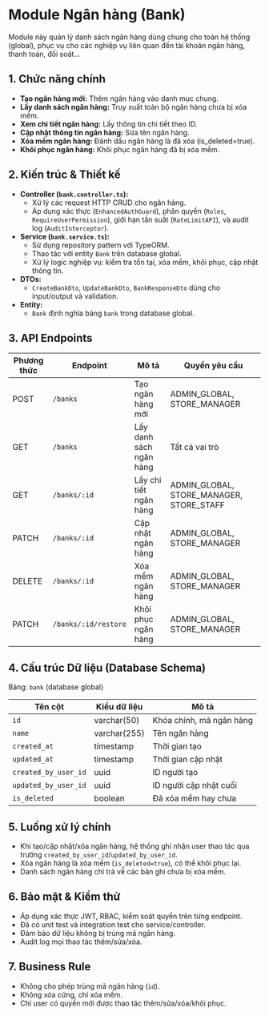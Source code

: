 # Module Ngân hàng (Bank)

Module này quản lý danh sách ngân hàng dùng chung cho toàn hệ thống (global), phục vụ cho các nghiệp vụ liên quan đến tài khoản ngân hàng, thanh toán, đối soát...

## 1. Chức năng chính

- **Tạo ngân hàng mới:** Thêm ngân hàng vào danh mục chung.
- **Lấy danh sách ngân hàng:** Truy xuất toàn bộ ngân hàng chưa bị xóa mềm.
- **Xem chi tiết ngân hàng:** Lấy thông tin chi tiết theo ID.
- **Cập nhật thông tin ngân hàng:** Sửa tên ngân hàng.
- **Xóa mềm ngân hàng:** Đánh dấu ngân hàng là đã xóa (is_deleted=true).
- **Khôi phục ngân hàng:** Khôi phục ngân hàng đã bị xóa mềm.

## 2. Kiến trúc & Thiết kế

- **Controller (`bank.controller.ts`):**
  - Xử lý các request HTTP CRUD cho ngân hàng.
  - Áp dụng xác thực (`EnhancedAuthGuard`), phân quyền (`Roles`, `RequireUserPermission`), giới hạn tần suất (`RateLimitAPI`), và audit log (`AuditInterceptor`).
- **Service (`bank.service.ts`):**
  - Sử dụng repository pattern với TypeORM.
  - Thao tác với entity `Bank` trên database global.
  - Xử lý logic nghiệp vụ: kiểm tra tồn tại, xóa mềm, khôi phục, cập nhật thông tin.
- **DTOs:**
  - `CreateBankDto`, `UpdateBankDto`, `BankResponseDto` dùng cho input/output và validation.
- **Entity:**
  - `Bank` định nghĩa bảng `bank` trong database global.

## 3. API Endpoints

| Phương thức | Endpoint             | Mô tả                   | Quyền yêu cầu                            |
| ----------- | -------------------- | ----------------------- | ---------------------------------------- |
| POST        | `/banks`             | Tạo ngân hàng mới       | ADMIN_GLOBAL, STORE_MANAGER              |
| GET         | `/banks`             | Lấy danh sách ngân hàng | Tất cả vai trò                           |
| GET         | `/banks/:id`         | Lấy chi tiết ngân hàng  | ADMIN_GLOBAL, STORE_MANAGER, STORE_STAFF |
| PATCH       | `/banks/:id`         | Cập nhật ngân hàng      | ADMIN_GLOBAL, STORE_MANAGER              |
| DELETE      | `/banks/:id`         | Xóa mềm ngân hàng       | ADMIN_GLOBAL, STORE_MANAGER              |
| PATCH       | `/banks/:id/restore` | Khôi phục ngân hàng     | ADMIN_GLOBAL, STORE_MANAGER              |

## 4. Cấu trúc Dữ liệu (Database Schema)

Bảng: `bank` (database global)

| Tên cột              | Kiểu dữ liệu | Mô tả                    |
| -------------------- | ------------ | ------------------------ |
| `id`                 | varchar(50)  | Khóa chính, mã ngân hàng |
| `name`               | varchar(255) | Tên ngân hàng            |
| `created_at`         | timestamp    | Thời gian tạo            |
| `updated_at`         | timestamp    | Thời gian cập nhật       |
| `created_by_user_id` | uuid         | ID người tạo             |
| `updated_by_user_id` | uuid         | ID người cập nhật cuối   |
| `is_deleted`         | boolean      | Đã xóa mềm hay chưa      |

## 5. Luồng xử lý chính

- Khi tạo/cập nhật/xóa ngân hàng, hệ thống ghi nhận user thao tác qua trường `created_by_user_id`/`updated_by_user_id`.
- Xóa ngân hàng là xóa mềm (`is_deleted=true`), có thể khôi phục lại.
- Danh sách ngân hàng chỉ trả về các bản ghi chưa bị xóa mềm.

## 6. Bảo mật & Kiểm thử

- Áp dụng xác thực JWT, RBAC, kiểm soát quyền trên từng endpoint.
- Đã có unit test và integration test cho service/controller.
- Đảm bảo dữ liệu không bị trùng mã ngân hàng.
- Audit log mọi thao tác thêm/sửa/xóa.

## 7. Business Rule

- Không cho phép trùng mã ngân hàng (`id`).
- Không xóa cứng, chỉ xóa mềm.
- Chỉ user có quyền mới được thao tác thêm/sửa/xóa/khôi phục.
